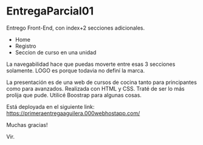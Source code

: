 # EntregaParcial01

Entrego Front-End, con index+2 secciones adicionales.
- Home
- Registro
- Seccion de curso en una unidad

La navegabilidad hace que puedas moverte entre esas 3 secciones solamente. LOGO es porque todavia no definí la marca. 

La presentación es de una web de cursos de cocina tanto para principantes como para avanzados. Realizada con HTML y CSS. Traté de ser lo más prolija que pude. Utilicé Boostrap para algunas cosas.

Está deployada en el siguiente link: https://primeraentregaaguilera.000webhostapp.com/

Muchas gracias!

Vir.